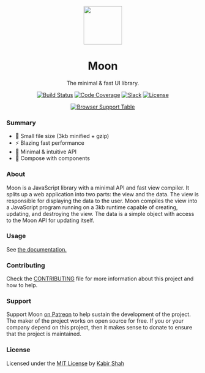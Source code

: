 <p align="center"><a href="https://kbrsh.github.io/moon" target="_blank"><img width="100" src="https://raw.githubusercontent.com/kbrsh/moon/gh-pages/img/logo.png"></a></p>
<h1 align="center">Moon</h1>
<p align="center">The minimal & fast UI library.</p>
<p align="center">
	<a href="https://travis-ci.org/kbrsh/moon"><img src="https://travis-ci.org/kbrsh/moon.svg?branch=master" alt="Build Status"></a>
	<a href="https://codecov.io/gh/kbrsh/moon"><img src="https://codecov.io/gh/kbrsh/moon/branch/master/graph/badge.svg" alt="Code Coverage"></a>
	<a href="https://moon-slack.herokuapp.com"><img src="https://moon-slack.herokuapp.com/badge.svg" alt="Slack"></a>
	<a href="https://kbrsh.github.io/license"><img src="https://img.shields.io/badge/license-MIT-blue.svg" alt="License"></a>
</p>
<p align="center">
	<a href="https://saucelabs.com/u/KingPixil"><img src="https://saucelabs.com/browser-matrix/KingPixil.svg" alt="Browser Support Table"></a>
</p>

### Summary

- :tada: Small file size (3kb minified + gzip)
- :zap: Blazing fast performance
- :rocket: Minimal & intuitive API
- :hammer: Compose with components

### About

Moon is a JavaScript library with a minimal API and fast view compiler. It splits up a web application into two parts: the view and the data. The view is responsible for displaying the data to the user. Moon compiles the view into a JavaScript program running on a 3kb runtime capable of creating, updating, and destroying the view. The data is a simple object with access to the Moon API for updating itself.

### Usage

See [the documentation.](https://kbrsh.github.io/moon)

### Contributing

Check the [CONTRIBUTING](/CONTRIBUTING.md) file for more information about this project and how to help.

### Support

Support Moon [on Patreon](https://patreon.com/kbrsh) to help sustain the development of the project. The maker of the project works on open source for free. If you or your company depend on this project, then it makes sense to donate to ensure that the project is maintained.

### License

Licensed under the [MIT License](https://kbrsh.github.io/license) by [Kabir Shah](https://kabir.sh)
